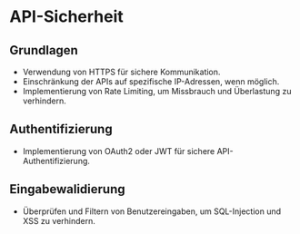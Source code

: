 # API-Sicherheit

## Grundlagen
- Verwendung von HTTPS für sichere Kommunikation.
- Einschränkung der APIs auf spezifische IP-Adressen, wenn möglich.
- Implementierung von Rate Limiting, um Missbrauch und Überlastung zu verhindern.

## Authentifizierung
- Implementierung von OAuth2 oder JWT für sichere API-Authentifizierung.

## Eingabewalidierung
- Überprüfen und Filtern von Benutzereingaben, um SQL-Injection und XSS zu verhindern.